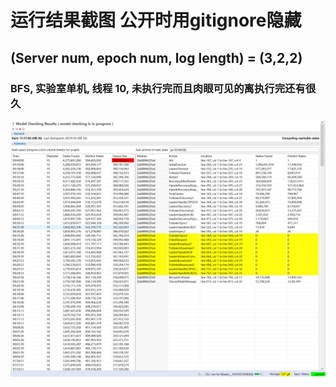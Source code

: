 # 运行结果截图 公开时用gitignore隐藏

## (Server num, epoch num, log length) = (3,2,2)

### BFS, 实验室单机, 线程 10, 未执行完而且肉眼可见的离执行完还有很久
![322BFS](322BFS.PNG)